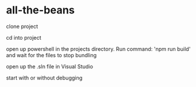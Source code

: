 # all-the-beans

clone project

cd into project

open up powershell in the projects directory.
   Run command: 'npm run build' and wait for the files to stop bundling
   
open up the .sln file in Visual Studio

start with or without debugging
